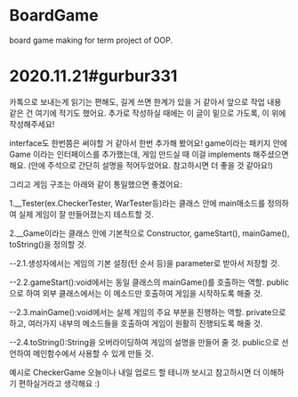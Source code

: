 # BoardGame
board game making for term project of OOP.

# 2020.11.21#gurbur331

카톡으로 보내는게 읽기는 편해도, 길게 쓰면 한계가 있을 거 같아서 앞으로 작업 내용 같은 건 여기에 적기도 했어요. 추가로 작성하실 때에는 이 글이 밑으로 가도록, 이 위에 작성해주세요!

interface도 한번쯤은 써야할 거 같아서 한번 추가해 봤어요!
game이라는 패키지 안에 Game 이라는 인터페이스를 추가했는데, 게임 만드실 때 이걸 implements 해주셨으면 해요.
(안에 주석으로 간단히 설명을 적어두었어요. 참고하시면 더 좋을 것 같아요!)

그리고 게임 구조는 아래와 같이 통일했으면 좋겠어요:

1.__Tester(ex.CheckerTester, WarTester등)라는 클래스 안에 main매소드를 정의하여 실제 게임이 잘 만들어졌는지 테스트할 것.

2.__Game이라는 클래스 안에 기본적으로 Constructor, gameStart(), mainGame(), toString()을 정의할 것.

--2.1.생성자에서는 게임의 기본 설정(턴 순서 등)을 parameter로 받아서 저장할 것.
 
--2.2.gameStart():void에서는 동일 클래스의 mainGame()를 호출하는 역할. public으로 하여 외부 클래스에서는 이 메소드만 호출하여 게임을 시작하도록 해줄 것.
 
--2.3.mainGame():void에서는 실제 게임의 주요 부분을 진행하는 역할. private으로 하고, 여러가지 내부의 메소드들을 호출하여 게임이 원활히 진행되도록 해줄 것.
 
--2.4.toString():String을 오버라이딩하여 게임의 설명을 만들어 줄 것. public으로 선언하여 메인함수에서 사용할 수 있게 만들 것.

예시로 CheckerGame 오늘이나 내일 업로드 할 테니까 보시고 참고하시면 더 이해하기 편하실거라고 생각해요 :)
